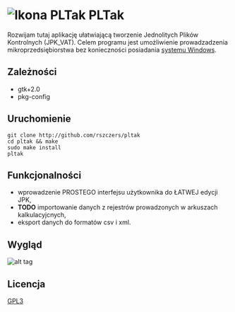 # ![Ikona PLTak](https://raw.githubusercontent.com/rszczers/pltak/master/data/icons/24x24/apps/pltak.png) PLTak

Rozwijam tutaj aplikację ułatwiającą tworzenie Jednolitych Plików Kontrolnych (JPK_VAT). Celem programu jest umożliwienie prowadzadzenia mikroprzedsiębiorstwa bez konieczności posiadania [systemu Windows](https://stallman.org/microsoft.html).

## Zależności
* gtk+2.0
* pkg-config

## Uruchomienie
```
git clone http://github.com/rszczers/pltak
cd pltak && make
sudo make install
pltak
```

## Funkcjonalności
* wprowadzenie PROSTEGO interfejsu użytkownika do ŁATWEJ edycji JPK,
* **TODO**  importowanie danych z rejestrów prowadzonych w arkuszach kalkulacyjcnych,
* eksport danych do formatów csv i xml.

## Wygląd
![alt tag](https://github.com/rszczers/pltak/blob/master/screen.png)

## Licencja
[GPL3](https://raw.githubusercontent.com/rszczers/pltak/master/LICENSE)

